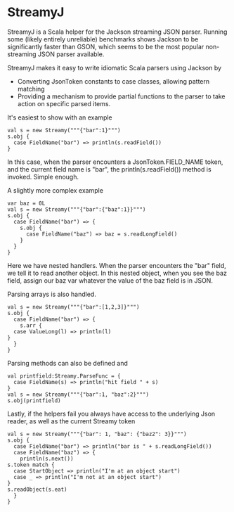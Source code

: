 StreamyJ
========

StreamyJ is a Scala helper for the Jackson streaming JSON parser.
Running some (likely entirely unreliable) benchmarks shows Jackson
to be significantly faster than GSON, which seems to be the most
popular non-streaming JSON parser available.

StreamyJ makes it easy to write idiomatic Scala parsers using Jackson by
* Converting JsonToken constants to case classes, allowing pattern matching
* Providing a mechanism to provide partial functions to the parser to take action
on specific parsed items.

It's easiest to show with an example

    val s = new Streamy("""{"bar":1}""")
    s.obj {
      case FieldName("bar") => println(s.readField())
    }

In this case, when the parser encounters a JsonToken.FIELD_NAME token, and the 
current field name is "bar", the println(s.readField()) method is invoked.  Simple enough.

A slightly more complex example

    var baz = 0L
    val s = new Streamy("""{"bar":{"baz":1}}""")
    s.obj {
      case FieldName("bar") => {
        s.obj {
          case FieldName("baz") => baz = s.readLongField()
        }
      }
    }

Here we have nested handlers.  When the parser encounters the "bar" field, we tell it
to read another object.  In this nested object, when you see the baz field, assign our
baz var whatever the value of the baz field is in JSON.

Parsing arrays is also handled.

    val s = new Streamy("""{"bar":[1,2,3]}""")
    s.obj {
      case FieldName("bar") => {
        s.arr {
	  case ValueLong(l) => println(l)
	}
      }
    }

Parsing methods can also be defined and 

    val printfield:Streamy.ParseFunc = {
      case FieldName(s) => println("hit field " + s)
    }
    val s = new Streamy("""{"bar":1, "baz":2}""")
    s.obj(printfield)

Lastly, if the helpers fail you always have access to the underlying Json reader,
as well as the current Streamy token

    val s = new Streamy("""{"bar": 1, "baz": {"baz2": 3}}""")
    s.obj {
      case FieldName("bar") => println("bar is " + s.readLongField())
      case FieldName("baz") => {
        println(s.next())
	s.token match {
	  case StartObject => println("I'm at an object start")
	  case _ => println("I'm not at an object start")
	}
	s.readObject(s.eat)
      }
    }
    